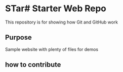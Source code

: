 # STar# Starter Web Repo

This repository is for showing how Git and GitHub work

## Purpose

Sample website with plenty of files for demos

## how to contribute
